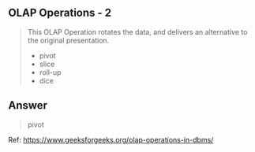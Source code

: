 [comment]: <> (Written: 04-Apr-2020)

## OLAP Operations - 2
> This OLAP Operation rotates the data, and delivers an alternative to the original presentation. 
> * pivot
> * slice
> * roll-up
> * dice

## Answer
> pivot

Ref: https://www.geeksforgeeks.org/olap-operations-in-dbms/

